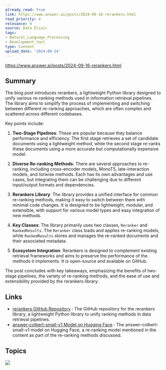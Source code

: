 ```yaml
---
already_read: true
link: https://www.answer.ai/posts/2024-09-16-rerankers.html
read_priority: 4
relevance: 0
source: Data Elixir
tags:
- Natural_Language_Processing
- Development_tool
type: Content
upload_date: '2024-09-24'
---
```


https://www.answer.ai/posts/2024-09-16-rerankers.html
## Summary

The blog post introduces rerankers, a lightweight Python library designed to unify various re-ranking methods used in information retrieval pipelines. The library aims to simplify the process of implementing and switching between different re-ranking approaches, which are often complex and scattered across different codebases.

Key points include:

1. **Two-Stage Pipelines**: These are popular because they balance performance and efficiency. The first stage retrieves a set of candidate documents using a lightweight method, while the second stage re-ranks these documents using a more accurate but computationally expensive model.

2. **Diverse Re-ranking Methods**: There are several approaches to re-ranking, including cross-encoder models, MonoT5, late-interaction models, and listwise methods. Each has its own advantages and use cases, but integrating them can be challenging due to different input/output formats and dependencies.

3. **Rerankers Library**: The library provides a unified interface for common re-ranking methods, making it easy to switch between them with minimal code changes. It is designed to be lightweight, modular, and extensible, with support for various model types and easy integration of new methods.

4. **Key Classes**: The library primarily uses two classes, `Reranker` and `RankedResults`. The `Reranker` class loads and applies re-ranking models, while `RankedResults` stores and manages the re-ranked documents and their associated metadata.

5. **Ecosystem Integration**: Rerankers is designed to complement existing retrieval frameworks and aims to preserve the performance of the methods it implements. It is open-source and available on GitHub.

The post concludes with key takeaways, emphasizing the benefits of two-stage pipelines, the variety of re-ranking methods, and the ease of use and extensibility provided by the rerankers library.
## Links

- [rerankers GitHub Repository](https://github.com/answerdotai/rerankers) : The GitHub repository for the rerankers library, a lightweight Python library to unify ranking methods in data retrieval pipelines.
- [answer-colbert-small-v1 Model on Hugging Face](https://huggingface.co/answerdotai/answer-colbert-small-v1) : The answer-colbert-small-v1 model on Hugging Face, a re-ranking model mentioned in the content as part of the re-ranking methods discussed.

## Topics

![](topics/Library/rerankers)